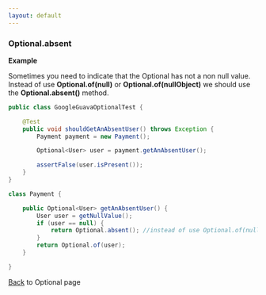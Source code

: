 ```yaml
---
layout: default
---
```


### Optional.absent

**Example**

Sometimes you need to indicate that the Optional has not a non null value. Instead of use **Optional.of(null)** or **Optional.of(nullObject)** we should use the **Optional.absent()** method.

```java
public class GoogleGuavaOptionalTest {

	@Test
	public void shouldGetAnAbsentUser() throws Exception {
		Payment payment = new Payment();

		Optional<User> user = payment.getAnAbsentUser();

		assertFalse(user.isPresent());
	}
}

class Payment {

	public Optional<User> getAnAbsentUser() {
		User user = getNullValue();
		if (user == null) {
			return Optional.absent(); //instead of use Optional.of(null)
		}
		return Optional.of(user);
	}	

}
```

[Back](google-guava-optional) to Optional page
